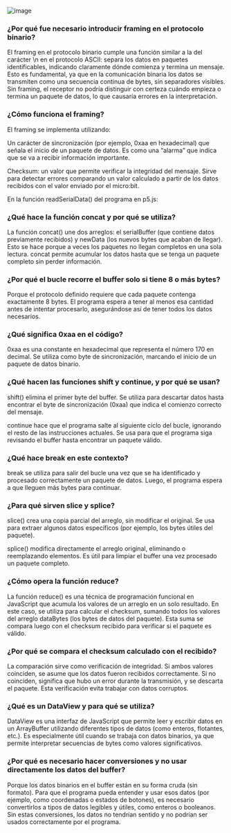 
![image](https://github.com/user-attachments/assets/cdaf441a-7d18-47ef-95bb-6dec708c1872)


### ¿Por qué fue necesario introducir framing en el protocolo binario?
El framing en el protocolo binario cumple una función similar a la del carácter \n en el protocolo ASCII: separa los datos en paquetes identificables, indicando claramente dónde comienza y termina un mensaje. Esto es fundamental, ya que en la comunicación binaria los datos se transmiten como una secuencia continua de bytes, sin separadores visibles.
Sin framing, el receptor no podría distinguir con certeza cuándo empieza o termina un paquete de datos, lo que causaría errores en la interpretación.

### ¿Cómo funciona el framing?
El framing se implementa utilizando:

Un carácter de sincronización (por ejemplo, 0xaa en hexadecimal) que señala el inicio de un paquete de datos. Es como una “alarma” que indica que se va a recibir información importante.

Checksum: un valor que permite verificar la integridad del mensaje. Sirve para detectar errores comparando un valor calculado a partir de los datos recibidos con el valor enviado por el micro:bit.

En la función readSerialData() del programa en p5.js:
### ¿Qué hace la función concat y por qué se utiliza?
La función concat() une dos arreglos: el serialBuffer (que contiene datos previamente recibidos) y newData (los nuevos bytes que acaban de llegar). Esto se hace porque a veces los paquetes no llegan completos en una sola lectura. concat permite acumular los datos hasta que se tenga un paquete completo sin perder información.

### ¿Por qué el bucle recorre el buffer solo si tiene 8 o más bytes?
Porque el protocolo definido requiere que cada paquete contenga exactamente 8 bytes. El programa espera a tener al menos esa cantidad antes de intentar procesarlo, asegurándose así de tener todos los datos necesarios.

### ¿Qué significa 0xaa en el código?
0xaa es una constante en hexadecimal que representa el número 170 en decimal. Se utiliza como byte de sincronización, marcando el inicio de un paquete de datos binario.

### ¿Qué hacen las funciones shift y continue, y por qué se usan?

shift() elimina el primer byte del buffer. Se utiliza para descartar datos hasta encontrar el byte de sincronización (0xaa) que indica el comienzo correcto del mensaje.

continue hace que el programa salte al siguiente ciclo del bucle, ignorando el resto de las instrucciones actuales. Se usa para que el programa siga revisando el buffer hasta encontrar un paquete válido.

### ¿Qué hace break en este contexto?
break se utiliza para salir del bucle una vez que se ha identificado y procesado correctamente un paquete de datos. Luego, el programa espera a que lleguen más bytes para continuar.

### ¿Para qué sirven slice y splice?

slice() crea una copia parcial del arreglo, sin modificar el original. Se usa para extraer algunos datos específicos (por ejemplo, los bytes útiles del paquete).

splice() modifica directamente el arreglo original, eliminando o reemplazando elementos. Es útil para limpiar el buffer una vez procesado un paquete completo.

### ¿Cómo opera la función reduce?
La función reduce() es una técnica de programación funcional en JavaScript que acumula los valores de un arreglo en un solo resultado.
En este caso, se utiliza para calcular el checksum, sumando todos los valores del arreglo dataBytes (los bytes de datos del paquete). Esta suma se compara luego con el checksum recibido para verificar si el paquete es válido.

### ¿Por qué se compara el checksum calculado con el recibido?
La comparación sirve como verificación de integridad. Si ambos valores coinciden, se asume que los datos fueron recibidos correctamente.
Si no coinciden, significa que hubo un error durante la transmisión, y se descarta el paquete. Esta verificación evita trabajar con datos corruptos.

### ¿Qué es un DataView y para qué se utiliza?
DataView es una interfaz de JavaScript que permite leer y escribir datos en un ArrayBuffer utilizando diferentes tipos de datos (como enteros, flotantes, etc.).
Es especialmente útil cuando se trabaja con datos binarios, ya que permite interpretar secuencias de bytes como valores significativos.

### ¿Por qué es necesario hacer conversiones y no usar directamente los datos del buffer?
Porque los datos binarios en el buffer están en su forma cruda (sin formato). Para que el programa pueda entender y usar esos datos (por ejemplo, como coordenadas o estados de botones), es necesario convertirlos a tipos de datos legibles y útiles, como enteros o booleanos.
Sin estas conversiones, los datos no tendrían sentido y no podrían ser usados correctamente por el programa.

